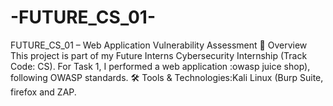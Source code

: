 # -FUTURE_CS_01-
FUTURE_CS_01 – Web Application Vulnerability Assessment 📌 Overview This project is part of my Future Interns Cybersecurity Internship (Track Code: CS). For Task 1, I performed a web application :owasp juice shop), following OWASP standards.  🛠 Tools &amp; Technologies:Kali Linux (Burp Suite, firefox and ZAP.
